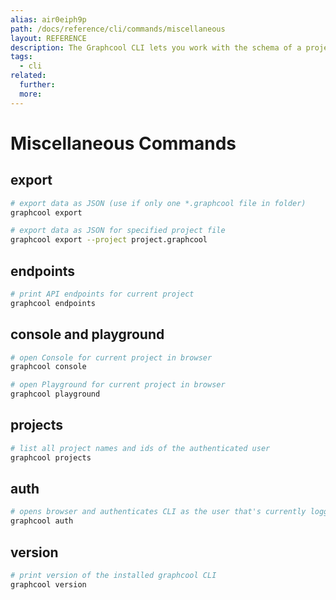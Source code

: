 ```yaml
---
alias: air0eiph9p
path: /docs/reference/cli/commands/miscellaneous
layout: REFERENCE
description: The Graphcool CLI lets you work with the schema of a project. You can easily create a new project or update the schema of an existing one.
tags:
  - cli
related:
  further:
  more:
---
```


# Miscellaneous Commands

## export

```sh
# export data as JSON (use if only one *.graphcool file in folder)
graphcool export

# export data as JSON for specified project file
graphcool export --project project.graphcool
```

## endpoints

```sh
# print API endpoints for current project
graphcool endpoints
```

## console and playground

```sh
# open Console for current project in browser
graphcool console

# open Playground for current project in browser
graphcool playground
```

## projects

```sh
# list all project names and ids of the authenticated user
graphcool projects
```

## auth

```sh
# opens browser and authenticates CLI as the user that's currently logged into the Console
graphcool auth
```

## version

```sh
# print version of the installed graphcool CLI
graphcool version
```
